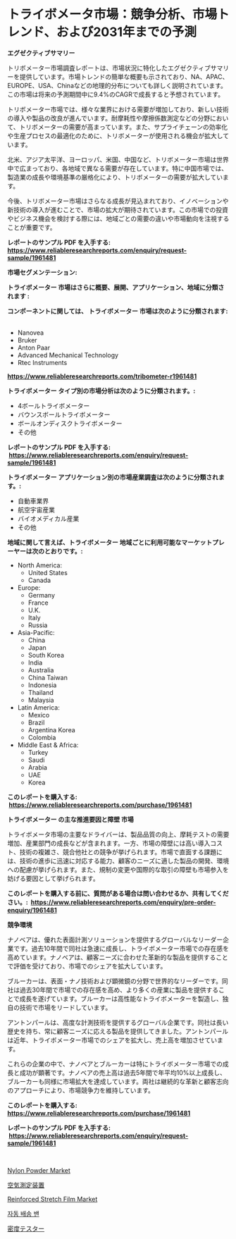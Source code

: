 <p><h1>トライボメータ市場：競争分析、市場トレンド、および2031年までの予測</h1></p><p><strong>エグゼクティブサマリー</strong></p>
<p><p>トリボメーター市場調査レポートは、市場状況に特化したエグゼクティブサマリーを提供しています。市場トレンドの簡単な概要も示されており、NA、APAC、EUROPE、USA、Chinaなどの地理的分布についても詳しく説明されています。この市場は将来の予測期間中に9.4%のCAGRで成長すると予想されています。</p><p>トリボメーター市場では、様々な業界における需要が増加しており、新しい技術の導入や製品の改良が進んでいます。耐摩耗性や摩擦係数測定などの分野において、トリボメーターの需要が高まっています。また、サプライチェーンの効率化や生産プロセスの最適化のために、トリボメーターが使用される機会が拡大しています。</p><p>北米、アジア太平洋、ヨーロッパ、米国、中国など、トリボメーター市場は世界中で広まっており、各地域で異なる需要が存在しています。特に中国市場では、製造業の成長や環境基準の厳格化により、トリボメーターの需要が拡大しています。</p><p>今後、トリボメーター市場はさらなる成長が見込まれており、イノベーションや新技術の導入が進むことで、市場の拡大が期待されています。この市場での投資やビジネス機会を検討する際には、地域ごとの需要の違いや市場動向を注視することが重要です。</p></p>
<p><strong>レポートのサンプル PDF を入手する: <a href="https://www.reliableresearchreports.com/enquiry/request-sample/1961481">https://www.reliableresearchreports.com/enquiry/request-sample/1961481</a></strong></p>
<p><strong>市場セグメンテーション:</strong></p>
<p><strong> トライボメーター 市場はさらに概要、展開、アプリケーション、地域に分類されます :</strong></p>
<p><strong>コンポーネントに関しては、 トライボメーター 市場は次のように分類されます: &nbsp;</strong></p>
<p><ul><li>Nanovea</li><li>Bruker</li><li>Anton Paar</li><li>Advanced Mechanical Technology</li><li>Rtec Instruments</li></ul></p>
<p><strong><a href="https://www.reliableresearchreports.com/tribometer-r1961481">https://www.reliableresearchreports.com/tribometer-r1961481</a></strong></p>
<p><strong> トライボメーター タイプ別の市場分析は次のように分類されます。:</strong></p>
<p><ul><li>4ボールトライボメーター</li><li>バウンスボールトライボメーター</li><li>ボールオンディスクトライボメーター</li><li>その他</li></ul></p>
<p><strong>レポートのサンプル PDF を入手する: &nbsp;<a href="https://www.reliableresearchreports.com/enquiry/request-sample/1961481">https://www.reliableresearchreports.com/enquiry/request-sample/1961481</a></strong></p>
<p><strong> トライボメーター アプリケーション別の市場産業調査は次のように分類されます。:</strong></p>
<p><ul><li>自動車業界</li><li>航空宇宙産業</li><li>バイオメディカル産業</li><li>その他</li></ul></p>
<p><strong>地域に関して言えば、トライボメーター 地域ごとに利用可能なマーケットプレーヤーは次のとおりです。:</strong></p>
<p><ul>
    <li>
        North America:
        <ul>
            <li>United States</li>
            <li>Canada</li>
        </ul>
    </li>
    <li>
        Europe:
        <ul>
            <li>Germany</li>
            <li>France</li>
            <li>U.K.</li>
            <li>Italy</li>
            <li>Russia</li>
        </ul>
    </li>
    <li>
        Asia-Pacific:
        <ul>
            <li>China</li>
            <li>Japan</li>
            <li>South Korea</li>
            <li>India</li>
            <li>Australia</li>
            <li>China Taiwan</li>
            <li>Indonesia</li>
            <li>Thailand</li>
            <li>Malaysia</li>
        </ul>
    </li>
    <li>
        Latin America:
        <ul>
            <li>Mexico</li>
            <li>Brazil</li>
            <li>Argentina Korea</li>
            <li>Colombia</li>
        </ul>
    </li>
    <li>
        Middle East & Africa:
        <ul>
            <li>Turkey</li>
            <li>Saudi</li>
            <li>Arabia</li>
            <li>UAE</li>
            <li>Korea</li>
        </ul>
    </li>
    </ul></p>
<p><strong>このレポートを購入する: &nbsp;<a href="https://www.reliableresearchreports.com/purchase/1961481">https://www.reliableresearchreports.com/purchase/1961481</a></strong></p>
<p><strong>トライボメーター の主な推進要因と障壁 市場</strong></p>
<p><p>トライボメータ市場の主要なドライバーは、製品品質の向上、摩耗テストの需要増加、産業部門の成長などが含まれます。一方、市場の障壁には高い導入コスト、技術の複雑さ、競合他社との競争が挙げられます。市場で直面する課題には、技術の進歩に迅速に対応する能力、顧客のニーズに適した製品の開発、環境への配慮が挙げられます。また、規制の変更や国際的な取引の障壁も市場参入を妨げる要因として挙げられます。</p></p>
<p><strong>このレポートを購入する前に、質問がある場合は問い合わせるか、共有してください。:&nbsp; <a href="https://www.reliableresearchreports.com/enquiry/pre-order-enquiry/1961481">https://www.reliableresearchreports.com/enquiry/pre-order-enquiry/1961481</a></strong></p>
<p><strong>競争環境</strong></p>
<p><p>ナノベアは、優れた表面計測ソリューションを提供するグローバルなリーダー企業です。過去10年間で同社は急速に成長し、トライボメーター市場での存在感を高めています。ナノベアは、顧客ニーズに合わせた革新的な製品を提供することで評価を受けており、市場でのシェアを拡大しています。</p><p>ブルーカーは、表面・ナノ技術および顕微鏡の分野で世界的なリーダーです。同社は過去30年間で市場での存在感を高め、より多くの産業に製品を提供することで成長を遂げています。ブルーカーは高性能なトライボメーターを製造し、独自の技術で市場をリードしています。</p><p>アントンパールは、高度な計測技術を提供するグローバル企業です。同社は長い歴史を持ち、常に顧客ニーズに応える製品を提供してきました。アントンパールは近年、トライボメーター市場でのシェアを拡大し、売上高を増加させています。</p><p>これらの企業の中で、ナノベアとブルーカーは特にトライボメーター市場での成長と成功が顕著です。ナノベアの売上高は過去5年間で年平均10%以上成長し、ブルーカーも同様に市場拡大を達成しています。両社は継続的な革新と顧客志向のアプローチにより、市場競争力を維持しています。</p></p>
<p><strong>このレポートを購入する: &nbsp; <a href="https://www.reliableresearchreports.com/purchase/1961481">https://www.reliableresearchreports.com/purchase/1961481</a></strong></p>
<p><strong>レポートのサンプル PDF を入手する: &nbsp;<a href="https://www.reliableresearchreports.com/enquiry/request-sample/1961481">https://www.reliableresearchreports.com/enquiry/request-sample/1961481</a></strong><strong></strong></p>
<p>&nbsp;</p>
<p><p><a href="https://issuu.com/reportprime-2/docs/nylon-powder-market-size-2030.pptx">Nylon Powder Market</a></p><p><a href="https://github.com/dandier2003/Market-Research-Report-List-1/blob/main/325205627936.md">空気測定装置</a></p><p><a href="https://issuu.com/reportprime-2/docs/reinforced-stretch-film-market-size-2030.pptx">Reinforced Stretch Film Market</a></p><p><a href="https://github.com/OwenHamiytll568745/Market-Research-Report-List-1/blob/main/600297225429.md">자동 배송 밴</a></p><p><a href="https://github.com/sghwr779811674/Market-Research-Report-List-1/blob/main/699250827935.md">密度テスター</a></p></p>
